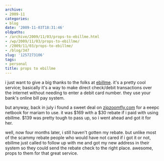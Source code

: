 ```yaml
---
archive:
- 2009-11
categories:
- blog
date: '2009-11-03T18:31:46'
oldpaths:
- /archive/2009/11/03/props-to-ebillme.html
- /wp/2009/11/03/props-to-ebillme/
- /2009/11/03/props-to-ebillme/
- /blog/347
slug: '1257273106'
tags:
- personal
title: props to ebillme
---
```


i just want to give a big thanks to the folks at [ebillme][1]. it's
a pretty cool service; basically it's a way to make direct check/debit
transactions over the internet without needing to enter a debit card
number. they use your bank's online bill pay system.

but anyway, back in july i found a sweet deal on [zipzoomfly.com][2] for
a eeepc netbook for mariam to use. it was $169 with a $30 rebate if i paid
with using ebillme. $139 was pretty tough to pass up, so i went ahead and
got it for her.

well, now four months later, i still haven't gotten my rebate. but unlike
most of the scammy rebate people who would have not cared if i got it or
not, ebillme just called to follow up with me and got my new address in
their system so they could send the rebate check to the right place.
awesome, props to them for that great service.

[1]: http://www.ebillme.com/
[2]: http://www.ZipZoomFly.com/jsp/Home.jsp

